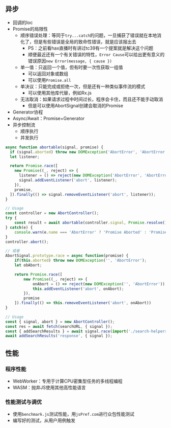 ## 异步

- 回调的Ioc
- Promise的局限性
	- 顺序错误处理：等同于`try...catch`的问题，一旦捕获了错误就在本地消化了，但是有些错误是全局的致命性错误，就是应该报出去
		- PS：之前看hax直播时有讲过tc39有一个提案就是解决这个问题
		- 顺便最近还有一个有关错误的特性，`Error Cause`可以给出更有意义的错误原因`new Error(message, { cause })`
	- 单一值：只返回一个值，但有时要一次性获取一组值
		- 可以返回对象或数组
		- 可以使用`Promise.all`
	- 单决议：只能完成或拒绝一次，但是还有一种类似事件流的模式
		- 可以使用其他库代替，例如Rx.js
	- 无法取消：如果请求过程中时间过长，程序会卡住，而且还不能手动取消
		- 但是可以使用AbortSignal创建会取消的Promise
- Generator协程
- Async/Await：Promise+Generator
- 异步控制流
	- 顺序执行
	- 并发执行

```js
async function abortable(signal, promise) {
  if (signal.aborted) throw new DOMException('AbortError', 'AbortError');
  let listener;

  return Promise.race([
    new Promise((_, reject) => {
      listener = () => reject(new DOMException('AbortError', 'AbortError'));
      signal.addEventListener('abort', listener);
    }),
    promise,
  ]).finally(() => signal.removeEventListener('abort', listener));
}

// Usage
const controller = new AbortController();
try {
	const result = await abortable(controller.signal, Promise.resolve());
} catch(e) {
	console.warn(e.name === 'AbortError' ? 'Promise Aborted' : 'Promise Rejfected');
}
controller.abort();

// 或者
AbortSignal.prototype.race = async function(promise) {
	if(this.aborted) throw new DOMException('', 'AbortError');
	let obAbort;

	return Promise.race([
		new Promise((_, reject) => {
			onAbort = () => reject(new DOMException('', 'AbortError'));
			this.addEventListener('abort', onAbort);
		}),
		promise
	]).finally(() => this.removeEventListener('abort', onAbort))
}

// Usage
const { signal, abort } = new AbortController();
const res = await fetch(searchURL, { signal });
const { addSearchResults } = await signal.race(import('./search-helpers.js'));
await addSearchResults('response', { signal });
```

## 性能

### 程序性能

- WebWorker：专用于计算CPU密集型任务的多线程编程
- WASM：抛弃JS使用其他高性能语言

### 性能测试与调优

- 使用`benchmark.js`测试性能，用`jsPref.com`进行众包性能测试
- 编写好的测试，从用户用例触发
